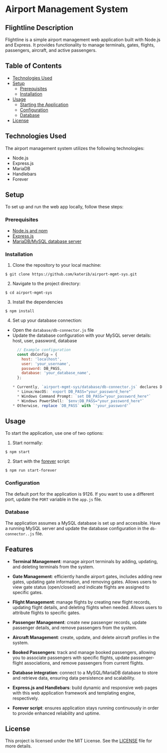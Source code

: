 # Airport Management System

## Flightline Description

Flightline is a simple airport management web application built with Node.js and Express. It provides functionality to manage terminals, gates, flights, passengers, aircraft, and active passengers.

## Table of Contents

- [Technologies Used](#technologies-used)
- [Setup](#setup)
  - [Prerequisites](#prerequisites)
  - [Installation](#installation)
- [Usage](#usage)
  - [Starting the Application](#starting-the-application)
  - [Configuration](#configuration)
  - [Database](#database)
- [License](#license)

## Technologies Used

The airport management system utilizes the following technologies:

* Node.js
* Express.js
* MariaDB
* Handlebars
* Forever

## Setup

To set up and run the web app locally, follow these steps:

### Prerequisites

* [Node.js and npm](https://nodejs.org/en/docs)
* [Express.js]()
* [MariaDB/MySQL database server](https://www.mysql.com)

### Installation

1. Clone the repository to your local machine:

`$ git clone https://github.com/katerib/airport-mgmt-sys.git`

2. Navigate to the project directory:

`$ cd airport-mgmt-sys`

3. Install the dependencies

`$ npm install`

4. Set up your database connection:

* Open the `database/db-connector.js` file
* Update the database configuration with your MySQL server details: host, user, password, database
    ```javascript
      // Example configuration
      const dbConfig = {
        host: 'localhost',
        user: 'your_username',
        password: DB_PASS,
        database: 'your_database_name',
      };
      
  * Currently, `airport-mgmt-sys/database/db-connector.js` declares DB_PASS as an environment variable in the current shell session. To do the same, use:
      * Linux/macOS: `export DB_PASS="your_password_here"`
      * Windows Command Prompt: `set DB_PASS="your_password_here"`
      * Windows PowerShell: `$env:DB_PASS="your_password_here"`
  * Otherwise, replace `DB_PASS` with `'your_password'`

## Usage

To start the application, use one of two options:

1. Start normally:

`$ npm start`

2. Start with the [forever](/misc/forever.txt) script:

`$ npm run start-forever`

### Configuration

The default port for the application is 9126. If you want to use a different port, update the `PORT` variable in the `app.js` file.

### Database

The application assumes a MySQL database is set up and accessible. Have a running MySQL server and update the database configuration in the `db-connector..js` file.

## Features

* **Terminal Management**: manage airport terminals by adding, updating, and deleting terminals from the system.

* **Gate Management**: efficiently handle airport gates, includes adding new gates, updating gate information, and removing gates. Allows users to view gate status (open/closed) and indicate flights are assigned to specific gates.

* **Flight Management**: manage flights by creating new flight records, updating flight details, and deleting flights when needed. Allows users to attribute flights to specific gates.

* **Passenger Management**: create new passenger records, update passenger details, and remove passengers from the system. 

* **Aircraft Management**: create, update, and delete aircraft profiles in the system.

* **Booked Passengers**: track and manage booked passengers, allowing you to associate passengers with specific flights, update passenger-flight associations, and remove passengers from current flights.

* **Database integration**: connect to a MySQL/MariaDB database to store and retrieve data, ensuring data persistence and scalability.

* **Express.js and Handlebars**: build dynamic and responsive web pages with this web application framework and templating engine, respectively.

* **Forever script**: ensures application stays running continuously in order to provide enhanced reliability and uptime.

## License

This project is licensed under the MIT License. See the [LICENSE](https://github.com/katerib/airport-mgmt-sys/blob/main/LICENSE) file for more details.